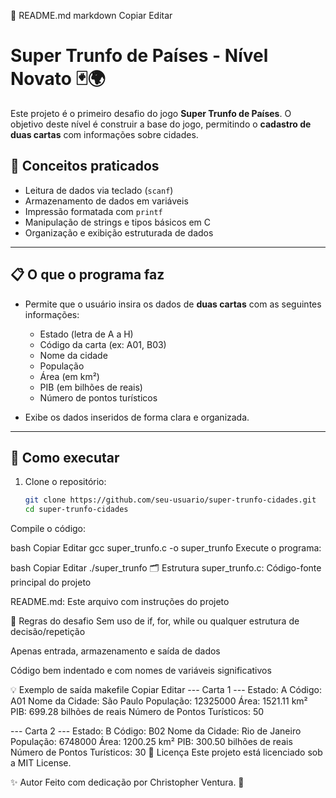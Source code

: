 📘 README.md
markdown
Copiar
Editar
# Super Trunfo de Países - Nível Novato 🃏🌍

Este projeto é o primeiro desafio do jogo **Super Trunfo de Países**. O objetivo deste nível é construir a base do jogo, permitindo o **cadastro de duas cartas** com informações sobre cidades.

## 🧠 Conceitos praticados

- Leitura de dados via teclado (`scanf`)
- Armazenamento de dados em variáveis
- Impressão formatada com `printf`
- Manipulação de strings e tipos básicos em C
- Organização e exibição estruturada de dados

---

## 📋 O que o programa faz

- Permite que o usuário insira os dados de **duas cartas** com as seguintes informações:
  - Estado (letra de A a H)
  - Código da carta (ex: A01, B03)
  - Nome da cidade
  - População
  - Área (em km²)
  - PIB (em bilhões de reais)
  - Número de pontos turísticos

- Exibe os dados inseridos de forma clara e organizada.

---

## 🧪 Como executar

1. Clone o repositório:

   ```bash
   git clone https://github.com/seu-usuario/super-trunfo-cidades.git
   cd super-trunfo-cidades
Compile o código:

bash
Copiar
Editar
gcc super_trunfo.c -o super_trunfo
Execute o programa:

bash
Copiar
Editar
./super_trunfo
🗂 Estrutura
super_trunfo.c: Código-fonte principal do projeto

README.md: Este arquivo com instruções do projeto

🚧 Regras do desafio
Sem uso de if, for, while ou qualquer estrutura de decisão/repetição

Apenas entrada, armazenamento e saída de dados

Código bem indentado e com nomes de variáveis significativos

💡 Exemplo de saída
makefile
Copiar
Editar
--- Carta 1 ---
Estado: A
Código: A01
Nome da Cidade: São Paulo
População: 12325000
Área: 1521.11 km²
PIB: 699.28 bilhões de reais
Número de Pontos Turísticos: 50

--- Carta 2 ---
Estado: B
Código: B02
Nome da Cidade: Rio de Janeiro
População: 6748000
Área: 1200.25 km²
PIB: 300.50 bilhões de reais
Número de Pontos Turísticos: 30
🔗 Licença
Este projeto está licenciado sob a MIT License.

✨ Autor
Feito com dedicação por Christopher Ventura. 🚀